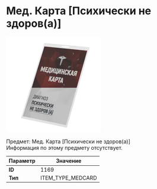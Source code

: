 # Мед. Карта [Психически не здоров(а)]

![Item Image](../img/1169.webp?raw=true)

Предмет: Мед. Карта [Психически не здоров(а)]<br>Информация по этому предмету отсутствует.


| Параметр | Значение |
|----------|----------|
| **ID** | 1169 |
| **Тип** | ITEM_TYPE_MEDCARD |

